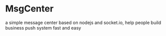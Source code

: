 MsgCenter
=========

a simple message center based on nodejs and socket.io, help people build business push system fast and easy
